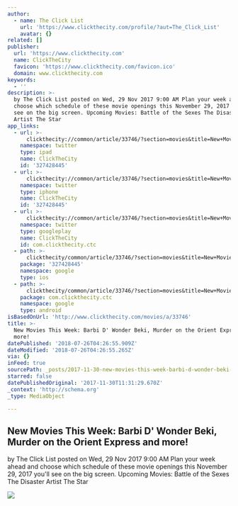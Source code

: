 ```yaml
---
author:
  - name: The Click List
    url: 'https://www.clickthecity.com/profile/?aut=The_Click_List'
    avatar: {}
related: []
publisher:
  url: 'https://www.clickthecity.com'
  name: ClickTheCity
  favicon: 'https://www.clickthecity.com/favicon.ico'
  domain: www.clickthecity.com
keywords:
  - ''
description: >-
  by The Click List posted on Wed, 29 Nov 2017 9:00 AM Plan your week ahead and
  choose which schedule of these movie openings this November 29, 2017 you'll
  see on the big screen. Upcoming Movies: Battle of the Sexes The Disaster
  Artist The Star
app_links:
  - url: >-
      clickthecity://common/article/33746/?section=movies&title=New+Movies+This+Week%3A+Barbi+D%27+Wonder+Beki%2C+Murder+on+the+Orient+Express+and+more%21
    namespace: twitter
    type: ipad
    name: ClickTheCity
    id: '327428445'
  - url: >-
      clickthecity://common/article/33746/?section=movies&title=New+Movies+This+Week%3A+Barbi+D%27+Wonder+Beki%2C+Murder+on+the+Orient+Express+and+more%21
    namespace: twitter
    type: iphone
    name: ClickTheCity
    id: '327428445'
  - url: >-
      clickthecity://common/article/33746/?section=movies&title=New+Movies+This+Week%3A+Barbi+D%27+Wonder+Beki%2C+Murder+on+the+Orient+Express+and+more%21
    namespace: twitter
    type: googleplay
    name: ClickTheCity
    id: com.clickthecity.ctc
  - path: >-
      clickthecity/common/article/33746/?section=movies&title=New+Movies+This+Week%3A+Barbi+D%27+Wonder+Beki%2C+Murder+on+the+Orient+Express+and+more%21
    package: '327428445'
    namespace: google
    type: ios
  - path: >-
      clickthecity/common/article/33746/?section=movies&title=New+Movies+This+Week%3A+Barbi+D%27+Wonder+Beki%2C+Murder+on+the+Orient+Express+and+more%21
    package: com.clickthecity.ctc
    namespace: google
    type: android
isBasedOnUrl: 'http://www.clickthecity.com/movies/a/33746'
title: >-
  New Movies This Week: Barbi D' Wonder Beki, Murder on the Orient Express and
  more!
datePublished: '2018-07-26T04:26:55.909Z'
dateModified: '2018-07-26T04:26:55.265Z'
via: {}
inFeed: true
sourcePath: _posts/2017-11-30-new-movies-this-week-barbi-d-wonder-beki-murder-on-the-or.md
starred: false
datePublishedOriginal: '2017-11-30T11:31:29.670Z'
_context: 'http://schema.org'
_type: MediaObject

---
```

<article style=""><h1>New Movies This Week: Barbi D' Wonder Beki, Murder on the Orient Express and more!</h1><p>by The Click List posted on Wed, 29 Nov 2017 9:00 AM Plan your week ahead and choose which schedule of these movie openings this November 29, 2017 you'll see on the big screen. Upcoming Movies: Battle of the Sexes The Disaster Artist The Star</p><img src="https://cdn1.clickthecity.com/images/articles/600/33746.jpg" /></article>